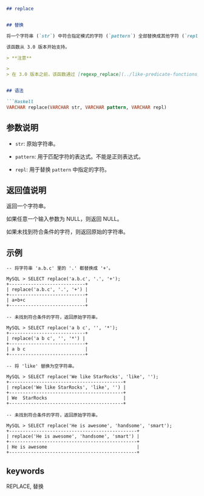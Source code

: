 ```markdown
## replace


## 替换

将一个字符串 (`str`) 中符合指定模式的字符 (`pattern`) 全部替换成其他字符 (`repl`)。注意替换时会区分大小写。

该函数从 3.0 版本开始支持。

> **注意**

>
> 在 3.0 版本之前，该函数通过 [regexp_replace](../like-predicate-functions/regexp_replace.md) 来实现。


## 语法

```Haskell
VARCHAR replace(VARCHAR str, VARCHAR pattern, VARCHAR repl)
```

## 参数说明

- `str`: 原始字符串。

- `pattern`: 用于匹配字符的表达式。不能是正则表达式。

- `repl`: 用于替换 `pattern` 中指定的字符。

## 返回值说明

返回一个字符串。

如果任意一个输入参数为 NULL，则返回 NULL。

如果未找到符合条件的字符，则返回原始的字符串。

## 示例

```Plain Text
-- 将字符串 'a.b.c' 里的 '.' 都替换成 '+'。

MySQL > SELECT replace('a.b.c', '.', '+');
+----------------------------+
| replace('a.b.c', '.', '+') |
+----------------------------+
| a+b+c                      |
+----------------------------+

-- 未找到符合条件的字符，返回原始字符串。

MySQL > SELECT replace('a b c', '', '*');
+----------------------------+
| replace('a b c', '', '*') |
+----------------------------+
| a b c                      |
+----------------------------+

-- 将 'like' 替换为空字符串。

MySQL > SELECT replace('We like StarRocks', 'like', '');
+------------------------------------------+
| replace('We like StarRocks', 'like', '') |
+------------------------------------------+
| We  StarRocks                            |
+------------------------------------------+

-- 未找到符合条件的字符，返回原始字符串。

MySQL > SELECT replace('He is awesome', 'handsome', 'smart');
+-----------------------------------------------+
| replace('He is awesome', 'handsome', 'smart') |
+-----------------------------------------------+
| He is awesome                                 |
+-----------------------------------------------+
```

## keywords

REPLACE, 替换
